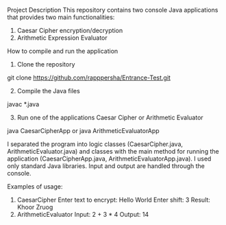 Project Description
This repository contains two console Java applications that provides two main functionalities:
1. Caesar Cipher encryption/decryption   
2. Arithmetic Expression Evaluator 

How to compile and run the application
1. Clone the repository

git clone https://github.com/rapppersha/Entrance-Test.git

2. Compile the Java files

javac *.java

3. Run one of the applications Caesar Cipher or Arithmetic Evaluator

java CaesarCipherApp or java ArithmeticEvaluatorApp

I separated the program into logic classes (CaesarCipher.java, ArithmeticEvaluator.java) and classes with the main method for running the application (CaesarCipherApp.java, ArithmeticEvaluatorApp.java). I used only standard Java libraries. Input and output are handled through the console.

Examples of usage:
1. CaesarCipher
Enter text to encrypt: Hello World
Enter shift: 3
Result: Khoor Zruog
2. ArithmeticEvaluator
Input: 2 + 3 * 4
Output: 14
